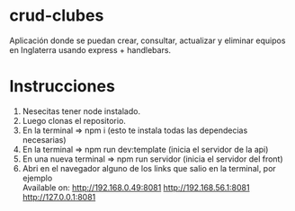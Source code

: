 # crud-clubes
Aplicación donde se puedan crear, consultar, actualizar y eliminar equipos en Inglaterra usando express + handlebars.



# Instrucciones

1. Nesecitas tener node instalado.
2. Luego clonas el repositorio.
3. En la terminal => npm i (esto te instala todas las dependecias necesarias)
4. En la terminal => npm run dev:template (inicia el servidor de la api)
5. En una nueva terminal => npm run servidor (inicia el servidor del front)
6. Abri en el navegador alguno de los links que salio en la terminal, por ejemplo  
Available on:
  http://192.168.0.49:8081
  http://192.168.56.1:8081
  http://127.0.0.1:8081
